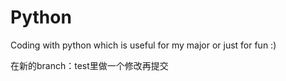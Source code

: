 # Python
Coding with python which is useful for my major or just for fun :)

在新的branch：test里做一个修改再提交
